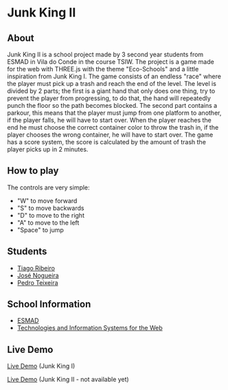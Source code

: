# Junk King II

## About

Junk King II is a school project made by 3 second year students from ESMAD in Vila do Conde in the course TSIW. The project is a game made for the web with THREE.js with the theme "Eco-Schools" and a little inspiration from Junk King I. The game consists of an endless "race" where the player must pick up a trash and reach the end of the level. The level is divided by 2 parts; the first is a giant hand that only does one thing, try to prevent the player from progressing, to do that, the hand will repeatedly punch the floor so the path becomes blocked. The second part contains a parkour, this means that the player must jump from one platform to another, if the player falls, he will have to start over. When the player reaches the end he must choose the correct container color to throw the trash in, if the player chooses the wrong container, he will have to start over. The game has a score system, the score is calculated by the amount of trash the player picks up in 2 minutes.

## How to play

The controls are very simple:

- "W" to move forward
- "S" to move backwards
- "D" to move to the right
- "A" to move to the left
- "Space" to jump

## Students

- [Tiago Ribeiro](https://github.com/TiagoRibeiro25)
- [José Nogueira](https://github.com/JoseNogueira13)
- [Pedro Teixeira](https://github.com/pedromst2000)

## School Information

- [ESMAD](https://www.esmad.ipp.pt/)
- [Technologies and Information Systems for the Web](https://www.esmad.ipp.pt/cursos/licenciatura/663)

## Live Demo

[Live Demo](https://junk-king.netlify.app/) (Junk King I)

[Live Demo](https://junkkingii.live/) (Junk King II - not available yet)
